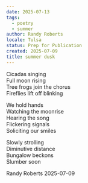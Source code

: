 ```yaml
---
date: 2025-07-13
tags:
  - poetry
  - summer
author: Randy Roberts
locale: Tulsa
status: Prep for Publication
created: 2025-07-09
title: summer dusk
---
```

Cicadas singing   
Full moon rising  
Tree frogs join the chorus  
Fireflies lift off blinking   
  
We hold hands  
Watching the moonrise   
Hearing the song  
Flickering signals  
Soliciting our smiles  
  
Slowly strolling    
Diminutive distance  
Bungalow beckons  
Slumber soon  
   
Randy Roberts 2025-07-09   
  
